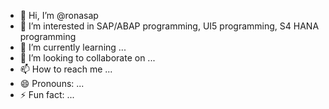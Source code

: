 - 👋 Hi, I’m @ronasap
- 👀 I’m interested in SAP/ABAP programming, UI5 programming, S4 HANA programming
- 🌱 I’m currently learning ...
- 💞️ I’m looking to collaborate on ...
- 📫 How to reach me ...
- 😄 Pronouns: ...
- ⚡ Fun fact: ...

<!---
ronasap/ronasap is a ✨ special ✨ repository because its `README.md` (this file) appears on your GitHub profile.
You can click the Preview link to take a look at your changes.
--->

